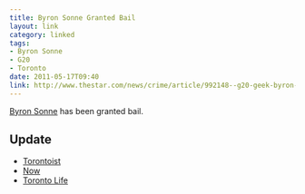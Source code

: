 ```yaml
---
title: Byron Sonne Granted Bail
layout: link
category: linked
tags:
- Byron Sonne
- G20
- Toronto
date: 2011-05-17T09:40
link: http://www.thestar.com/news/crime/article/992148--g20-geek-byron-sonne-granted-bail
---
```


[Byron Sonne](http://freebyron.org/index.php/Main_Page) has been granted bail.

## Update

* [Torontoist](http://torontoist.com/2011/05/byron_sonne_released_on_bail.php "Byron Sonne Granted Bail")
* [Now](http://www.nowtoronto.com/daily/news/story.cfm?content=180708 "Last G20 accused granted bail")
* [Toronto Life](http://www.torontolife.com/daily/informer/g20-cometh/2011/05/16/g20-aftermath-byron-sonne-gets-bail-after-11-months-in-the-slammer/ "G20 Aftermath: Byron Sonne gets bail after 11 months in the slammer")